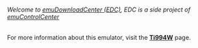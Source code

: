 ###### Welcome to [emuDownloadCenter (EDC)](https://github.com/PhoenixInteractiveNL/emuDownloadCenter/wiki/), EDC is a side project of [emuControlCenter](https://github.com/PhoenixInteractiveNL/emuControlCenter/wiki/)

For more information about this emulator, visit the [**Ti994W**](https://github.com/PhoenixInteractiveNL/emuDownloadCenter/wiki/Emulator-ti994w#menu) page.
